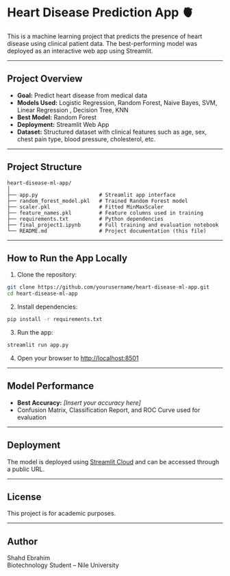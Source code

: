 
# Heart Disease Prediction App 🫀

This is a machine learning project that predicts the presence of heart disease using clinical patient data. The best-performing model was deployed as an interactive web app using Streamlit.

---

##  Project Overview

- **Goal:** Predict heart disease from medical data
- **Models Used:** Logistic Regression, Random Forest, Naive Bayes, SVM, Linear Regression , Decision Tree, KNN
- **Best Model:** Random Forest
- **Deployment:** Streamlit Web App
- **Dataset:** Structured dataset with clinical features such as age, sex, chest pain type, blood pressure, cholesterol, etc.

---

## Project Structure

```
heart-disease-ml-app/
│
├── app.py                    # Streamlit app interface
├── random_forest_model.pkl   # Trained Random Forest model
├── scaler.pkl                # Fitted MinMaxScaler
├── feature_names.pkl         # Feature columns used in training
├── requirements.txt          # Python dependencies
├── final_project1.ipynb      # Full training and evaluation notebook
└── README.md                 # Project documentation (this file)
```

---

##  How to Run the App Locally

1. Clone the repository:
```bash
git clone https://github.com/yourusername/heart-disease-ml-app.git
cd heart-disease-ml-app
```

2. Install dependencies:
```bash
pip install -r requirements.txt
```

3. Run the app:
```bash
streamlit run app.py
```

4. Open your browser to [http://localhost:8501](http://localhost:8501)

---

## Model Performance

- **Best Accuracy:** *[Insert your accuracy here]*
- Confusion Matrix, Classification Report, and ROC Curve used for evaluation

---

## Deployment

The model is deployed using [Streamlit Cloud](https://streamlit.io/cloud) and can be accessed through a public URL.

---

## License

This project is for academic purposes.

---

## Author

Shahd Ebrahim   
Biotechnology Student – Nile University  

